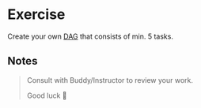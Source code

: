 # Exercise

Create your own [DAG](my_dag.py) that consists of min. 5 tasks.

## Notes
>
> Consult with Buddy/Instructor to review your work.
>
> Good luck 🚀
